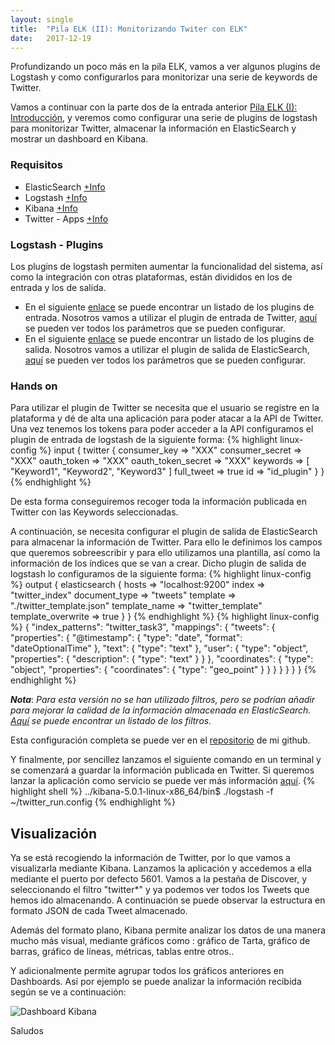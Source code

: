 ```yaml
---
layout: single 
title:  "Pila ELK (II): Monitorizando Twiter con ELK"
date:   2017-12-19
---
```

<p class="intro"><span class="dropcap">P</span>rofundizando un poco más en la pila ELK, vamos a ver algunos plugins de Logstash y como configurarlos para monitorizar una serie de keywords de Twitter.</p>

Vamos a continuar con la parte dos de la entrada anterior <a href="{{2017-12-17-pila-elk.md| prepend: site.baseurl }}">Pila ELK (I): Introducción</a>, y veremos como configurar una serie de plugins de logstash para monitorizar Twitter, almacenar la información en ElasticSearch y mostrar un dashboard en Kibana.

### Requisitos
* ElasticSearch <a href="https://www.elastic.co/products/elasticsearch" target="_blank">+Info</a>
* Logstash <a href="https://www.elastic.co/products/logstash" target="_blank">+Info</a>
* Kibana <a href="https://www.elastic.co/products/kibana" target="_blank">+Info</a>
* Twitter - Apps <a href="https://apps.twitter.com" target="_blank">+Info</a>


### Logstash - Plugins

Los plugins de logstash permiten aumentar la funcionalidad del sistema, así como la integración con otras plataformas, están divididos en los de entrada y los de salida. 

* En el siguiente <a href="https://www.elastic.co/guide/en/logstash/current/input-plugins.html" target="_blank">enlace</a> se puede encontrar un listado de los plugins de entrada. Nosotros vamos a utilizar el plugin de entrada de Twitter, <a href="https://www.elastic.co/guide/en/logstash/current/plugins-inputs-twitter.html" target="_blank">aquí</a> se pueden ver todos los parámetros que se pueden configurar.
* En el siguiente <a href="https://www.elastic.co/guide/en/logstash/current/output-plugins.html" target="_blank">enlace</a> se puede encontrar un listado de los plugins de salida. Nosotros vamos a utilizar el plugin de salida de ElasticSearch, <a href="https://www.elastic.co/guide/en/logstash/current/plugins-outputs-elasticsearch.html" target="_blank">aquí</a> se pueden ver todos los parámetros que se pueden configurar.

### Hands on

Para utilizar el plugin de Twitter se necesita que el usuario se registre en la plataforma y dé de alta una aplicación para poder atacar a la API de Twitter. Una vez tenemos los tokens para poder acceder a la API configuramos el plugin de entrada de logstash de la siguiente forma: 
{% highlight linux-config %}
input {
  twitter {
  	consumer_key => "XXX"
  	consumer_secret => "XXX"
  	oauth_token => "XXX"
  	oauth_token_secret => "XXX"
  	keywords => [ "Keyword1", "Keyword2", "Keyword3" ]
  	full_tweet => true
  	id => "id_plugin"
  }
}
{% endhighlight %}

De esta forma conseguiremos recoger toda la información publicada en Twitter con las Keywords seleccionadas.

A continuación, se necesita configurar el plugin de salida de ElasticSearch para almacenar la información de Twitter. Para ello le definimos los campos que queremos sobreescribir y para ello utilizamos una plantilla, así como la información de los índices que se van a crear. Dicho plugin de salida de logstash lo configuramos de la siguiente forma:
{% highlight linux-config %}
output {
  elasticsearch {
  	hosts => "localhost:9200"
  	index     	=> "twitter_index"
  	document_type => "tweets"
  	template  	=> "./twitter_template.json"
  	template_name => "twitter_template"
  	template_overwrite => true
  }
}
{% endhighlight %}
{% highlight linux-config %}
{
	"index_patterns": "twitter_task3",
	"mappings": {
		"tweets": {
			"properties": {
				"@timestamp": {
					"type": "date",
					"format": "dateOptionalTime"
				},
				"text": {
					"type": "text"
				},
				"user": {
					"type": "object",
					"properties": {
						"description": {
							"type": "text"
						}
					}
				},
				"coordinates": {
					"type": "object",
					"properties": {
						"coordinates": {
							"type": "geo_point"
						}
					}
				}
			}
		}
	}
}
{% endhighlight %}

***Nota***: *Para esta versión no se han utilizado filtros, pero se podrían añadir para mejorar la calidad de la información almacenada en ElasticSearch. <a href="https://www.elastic.co/guide/en/logstash/current/input-plugins.html" target="_blank">Aquí</a> se puede encontrar un listado de los filtros.*

Esta configuración completa se puede ver en el <a href="https://github.com/vimicasa/twitter-elk" target="_blank">repositorio</a> de mi github.

Y finalmente, por sencillez lanzamos el siguiente comando en un terminal y se comenzará a guardar la información publicada en Twitter. Si queremos lanzar la aplicación como servicio se puede ver más información <a href="https://www.elastic.co/guide/en/logstash/current/running-logstash.html" target="_blank">aquí</a>.
{% highlight shell %}
 ../kibana-5.0.1-linux-x86_64/bin$ ./logstash -f ~/twitter_run.config
{% endhighlight %}

## Visualización

Ya se está recogiendo la información de Twitter, por lo que vamos a visualizarla mediante Kibana. Lanzamos la aplicación y accedemos a ella mediante el puerto por defecto 5601.
Vamos a la pestaña de Discover, y seleccionando el filtro "twitter*" y ya podemos ver todos los Tweets que hemos ido almacenando. A continuación se puede observar la estructura en formato JSON de cada Tweet almacenado.

Además del formato plano, Kibana permite analizar los datos de una manera mucho más visual, mediante gráficos como : gráfico de Tarta, gráfico de barras, gráfico de líneas, métricas, tablas entre otros..

Y adicionalmente permite agrupar todos los gráficos anteriores en Dashboards. Así por ejemplo se puede analizar la información recibida según se ve a continuación:

<img src="{{ '/assets/img/posts/dashboard-kibana.png' | prepend: site.baseurl }}" alt="Dashboard Kibana">

<p>Saludos</p>
